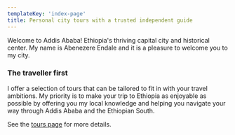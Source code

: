 ```yaml
---
templateKey: 'index-page'
title: Personal city tours with a trusted independent guide
---
```


Welcome to Addis Ababa! Ethiopia's thriving capital city and historical center. My name is Abenezere Endale and it is a pleasure to welcome you to my city.

### The traveller first

I offer a selection of tours that can be tailored to fit in with your travel ambitions. My priority is to make your trip to Ethiopia as enjoyable as possible by offering you my local knowledge and helping you navigate your way through Addis Ababa and the Ethiopian South.

See the [tours page](/tours) for more details.
